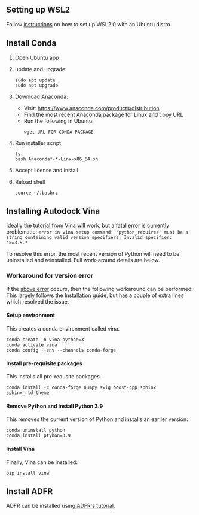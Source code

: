## Setting up WSL2
Follow [instructions](https://learn.microsoft.com/en-us/windows/wsl/install) on how to set up WSL2.0 with an Ubuntu distro. 

## Install Conda
1. 	Open Ubuntu app
2. 	update and upgrade:
    ```
    sudo apt update
    sudo apt upgrade
    ```
3. 	Download Anaconda:
    * Visit: https://www.anaconda.com/products/distribution
    * Find the most recent Anaconda package for Linux and copy URL
    * Run the following in Ubuntu:
        ````
        wget URL-FOR-CONDA-PACKAGE
        ````
4.	Run installer script
    ```
    ls
    bash Anaconda*-*-Linx-x86_64.sh
    ```
5. Accept license and install 

6. Reload shell
    ```
    source ~/.bashrc
    ```

## Installing Autodock Vina
Ideally the [tutorial from Vina will](https://autodock-vina.readthedocs.io/en/latest/installation.html) work, but a fatal error is currently problematic:
    ```
    error in vina setup command: 'python_requires' must be a string containing valid version specifiers; Invalid specifier: '>=3.5.*'
    ```

To resolve this error, the most recent version of Python will need to be uninstalled and reinstalled. Full work-around details are below.

### Workaround for version error
If the [above error](#installing-autodock-vina) occurs, then the following workaround can be performed. This largely follows the Installation guide, but has a couple of extra lines which resolved the issue.

#### Setup environment
This creates a conda environment called vina. 
```
conda create -n vina python=3
conda activate vina
conda config --env --channels conda-forge
```

#### Install pre-requisite packages
This installs all pre-requsite packages.
```
conda install -c conda-forge numpy swig boost-cpp sphinx sphinx_rtd_theme
```

#### Remove Python and install Python 3.9
This removes the current version of Python and installs an earlier version:
```
conda uninstall python
conda install ptyhon=3.9
```

#### Install Vina
Finally, Vina can be installed:
```
pip install vina
```

## Install ADFR
ADFR can be installed using[ ADFR's tutorial](https://ccsb.scripps.edu/adcp/windows10/).